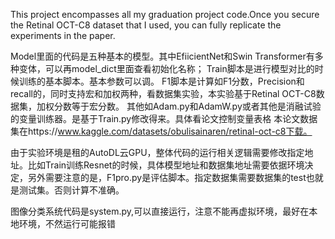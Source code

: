 This project encompasses all my graduation project code.Once you secure the Retinal OCT-C8 dataset that I used, you can fully replicate the experiments in the paper.

Model里面的代码是五种基本的模型。其中EfiicientNet和Swin Transformer有多种变体，可以再model_dict里面查看初始化名称； Train脚本是进行模型对比的时候训练的基本脚本。基本参数可以调。 F1脚本是计算如F1分数，Precision和recall的，同时支持宏和加权两种，看数据集实验，本实验基于Retinal OCT-C8数据集，加权分数等于宏分数。 其他如Adam.py和AdamW.py或者其他是消融试验的变量训练器。是基于Train.py修改得来。具体看论文控制变量表格 本论文数据集在https://www.kaggle.com/datasets/obulisainaren/retinal-oct-c8下载。

由于实验环境是租的AutoDL云GPU，整体代码的运行相关逻辑需要修改指定地址。比如Train训练Resnet的时候，具体模型地址和数据集地址需要依据环境决定，另外需要注意的是，F1pro.py是评估脚本。指定数据集需要数据集的test也就是测试集。否则计算不准确。

图像分类系统代码是system.py,可以直接运行，注意不能再虚拟环境，最好在本地环境，不然运行可能报错
